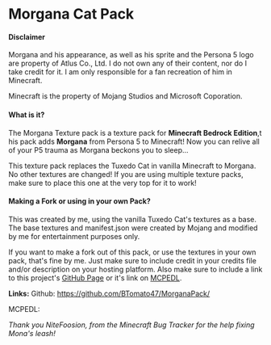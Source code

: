 # Morgana Cat Pack

#### Disclaimer
Morgana and his appearance, as well as his sprite and the Persona 5 logo are property of Atlus Co., Ltd. I do not own any of their content, nor do I take credit for it. I am only responsible for a fan recreation of him in Minecraft.

Minecraft is the property of Mojang Studios and Microsoft Coporation.

#### What is it?
The Morgana Texture pack is a texture pack for **Minecraft Bedrock Edition**,t his pack adds **Morgana** from Persona 5 to Minecraft! Now you can relive all of your P5 trauma as Morgana beckons you to sleep...

This texture pack replaces the Tuxedo Cat in vanilla Minecraft to Morgana. No other textures are changed!
If you are using multiple texture packs, make sure to place this one at the very top for it to work!

#### Making a Fork or using in your own Pack?
This was created by me, using the vanilla Tuxedo Cat's textures as a base.
The base textures and manifest.json were created by Mojang and modified by me for entertainment purposes only.

If you want to make a fork out of this pack, or use the textures in your own pack, that's fine by me.
Just make sure to include credit in your credits file and/or description on your hosting platform.
Also make sure to include a link to this project's [GitHub Page](https://github.com/BTomato47/MorganaPack/) or it's link on [MCPEDL]().

**Links:**
Github: https://github.com/BTomato47/MorganaPack/

MCPEDL:

*Thank you NiteFoosion, from the Minecraft Bug Tracker for the help fixing Mona's leash!*
